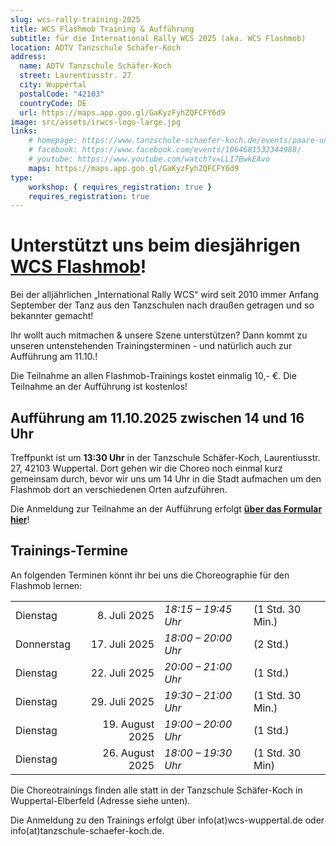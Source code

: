 ```yaml
---
slug: wcs-rally-training-2025
title: WCS Flashmob Training & Aufführung
subtitle: für die International Rally WCS 2025 (aka. WCS Flashmob)
location: ADTV Tanzschule Schäfer-Koch
address:
  name: ADTV Tanzschule Schäfer-Koch
  street: Laurentiusstr. 27
  city: Wuppertal
  postalCode: "42103"
  countryCode: DE
  url: https://maps.app.goo.gl/GaKyzFyhZQFCFY6d9
image: src/assets/irwcs-logo-large.jpg
links:
    # homepage: https://www.tanzschule-schaefer-koch.de/events/paare-und-singles/
    # facebook: https://www.facebook.com/events/1064681532344988/
    # youtube: https://www.youtube.com/watch?v=LLI7BwkEAvo
    maps: https://maps.app.goo.gl/GaKyzFyhZQFCFY6d9
type:
    workshop: { requires_registration: true }
    requires_registration: true
---
```


# Unterstützt uns beim diesjährigen [WCS Flashmob](https://www.youtube.com/watch?v=LLI7BwkEAvo)!

Bei der alljährlichen „International Rally WCS“ wird seit 2010 immer Anfang September der Tanz aus den Tanzschulen nach draußen getragen und so bekannter gemacht!

Ihr wollt auch mitmachen & unsere Szene unterstützen? Dann kommt zu unseren untenstehenden Trainingsterminen - und natürlich auch zur Aufführung am 11.10.! 

Die Teilnahme an allen Flashmob-Trainings kostet einmalig 10,- €. Die Teilnahme an der Aufführung ist kostenlos!

## Aufführung am 11.10.2025 zwischen 14 und 16 Uhr

Treffpunkt ist um **13:30 Uhr** in der Tanzschule Schäfer-Koch, Laurentiusstr. 27, 42103 Wuppertal. Dort gehen wir die Choreo noch einmal kurz gemeinsam durch, bevor wir uns um 14 Uhr in die Stadt aufmachen um den Flashmob dort an verschiedenen Orten aufzuführen.

Die Anmeldung zur Teilnahme an der Aufführung erfolgt **[über das Formular hier](https://docs.google.com/forms/d/e/1FAIpQLSeElysyHJej43fxPdfaQd1CnFa5L7FvE0SZe-zbyj2VAEBflA/viewform)**!

## Trainings-Termine

An folgenden Terminen könnt ihr bei uns die Choreographie für den Flashmob lernen:

|            |                 |                     |                  |
| ---------- | --------------: | :------------------ | ---------------- |
| Dienstag   |    8. Juli 2025 | *18:15 – 19:45 Uhr* | (1 Std. 30 Min.) |
| Donnerstag |   17. Juli 2025 | *18:00 – 20:00 Uhr* | (2 Std.)         |
| Dienstag   |   22. Juli 2025 | *20:00 – 21:00 Uhr* | (1 Std.)         |
| Dienstag   |   29. Juli 2025 | *19:30 – 21:00 Uhr* | (1 Std. 30 Min.) |
| Dienstag   | 19. August 2025 | *19:00 – 20:00 Uhr* | (1 Std.)         |
| Dienstag   | 26. August 2025 | *18:00 – 19:30 Uhr* | (1 Std. 30 Min)  |

Die Choreotrainings finden alle statt in der Tanzschule Schäfer-Koch in Wuppertal-Elberfeld (Adresse siehe unten).

Die Anmeldung zu den Trainings erfolgt über info(at)wcs-wuppertal.de oder info(at)tanzschule-schaefer-koch.de.
